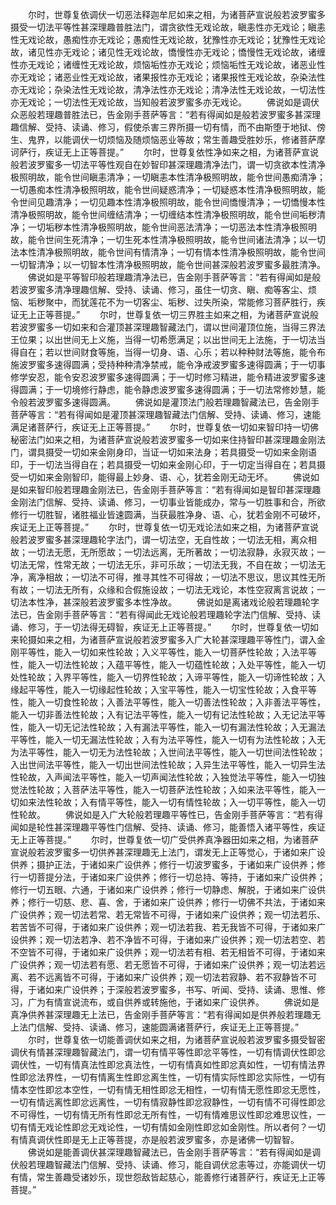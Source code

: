 <!-- { "loadSidebar": true } -->
　　尔时，世尊复依调伏一切恶法释迦牟尼如来之相，为诸菩萨宣说般若波罗蜜多摄受一切法平等性甚深理趣普胜法门，谓贪欲性无戏论故，瞋恚性亦无戏论；瞋恚性无戏论故，愚痴性亦无戏论；愚痴性无戏论故，犹豫性亦无戏论；犹豫性无戏论故，诸见性亦无戏论；诸见性无戏论故，憍慢性亦无戏论；憍慢性无戏论故，诸缠性亦无戏论；诸缠性无戏论故，烦恼垢性亦无戏论；烦恼垢性无戏论故，诸恶业性亦无戏论；诸恶业性无戏论故，诸果报性亦无戏论；诸果报性无戏论故，杂染法性亦无戏论；杂染法性无戏论故，清净法性亦无戏论；清净法性无戏论故，一切法性亦无戏论；一切法性无戏论故，当知般若波罗蜜多亦无戏论。
　　佛说如是调伏众恶般若理趣普胜法已，告金刚手菩萨等言：“若有得闻如是般若波罗蜜多甚深理趣信解、受持、读诵、修习，假使杀害三界所摄一切有情，而不由斯堕于地狱、傍生、鬼界，以能调伏一切烦恼及随烦恼恶业等故；常生善趣受胜妙乐，修诸菩萨摩诃萨行，疾证无上正等菩提。”
　　尔时，世尊复依性净如来之相，为诸菩萨宣说般若波罗蜜多一切法平等性观自在妙智印甚深理趣清净法门，谓一切贪欲本性清净极照明故，能令世间瞋恚清净；一切瞋恚本性清净极照明故，能令世间愚痴清净；一切愚痴本性清净极照明故，能令世间疑惑清净；一切疑惑本性清净极照明故，能令世间见趣清净；一切见趣本性清净极照明故，能令世间憍慢清净；一切憍慢本性清净极照明故，能令世间缠结清净；一切缠结本性清净极照明故，能令世间垢秽清净；一切垢秽本性清净极照明故，能令世间恶法清净；一切恶法本性清净极照明故，能令世间生死清净；一切生死本性清净极照明故，能令世间诸法清净；以一切法本性清净极照明故，能令世间有情清净；一切有情本性清净极照明故，能令世间一切智清净；以一切智本性清净极照明故，能令世间甚深般若波罗蜜多最胜清净。
　　佛说如是平等智印般若理趣清净法已，告金刚手菩萨等言：“若有得闻如是般若波罗蜜多清净理趣信解、受持、读诵、修习，虽住一切贪、瞋、痴等客尘、烦恼、垢秽聚中，而犹莲花不为一切客尘、垢秽、过失所染，常能修习菩萨胜行，疾证无上正等菩提。”
　　尔时，世尊复依一切三界胜主如来之相，为诸菩萨宣说般若波罗蜜多一切如来和合灌顶甚深理趣智藏法门，谓以世间灌顶位施，当得三界法王位果；以出世间无上义施，当得一切希愿满足；以出世间无上法施，于一切法当得自在；若以世间财食等施，当得一切身、语、心乐；若以种种财法等施，能令布施波罗蜜多速得圆满；受持种种清净禁戒，能令净戒波罗蜜多速得圆满；于一切事修学安忍，能令安忍波罗蜜多速得圆满；于一切时修习精进，能令精进波罗蜜多速得圆满；于一切境修行静虑，能令静虑波罗蜜多速得圆满；于一切法常修妙慧，能令般若波罗蜜多速得圆满。
　　佛说如是灌顶法门般若理趣智藏法已，告金刚手菩萨等言：“若有得闻如是灌顶甚深理趣智藏法门信解、受持、读诵、修习，速能满足诸菩萨行，疾证无上正等菩提。”
　　尔时，世尊复依一切如来智印持一切佛秘密法门如来之相，为诸菩萨宣说般若波罗蜜多一切如来住持智印甚深理趣金刚法门，谓具摄受一切如来金刚身印，当证一切如来法身；若具摄受一切如来金刚语印，于一切法当得自在；若具摄受一切如来金刚心印，于一切定当得自在；若具摄受一切如来金刚智印，能得最上妙身、语、心，犹若金刚无动无坏。
　　佛说如是如来智印般若理趣金刚法已，告金刚手菩萨等言：“若有得闻如是智印甚深理趣金刚法门信解、受持、读诵、修习，一切事业皆能成办，常与一切胜事和合，所欲修行一切胜智，诸胜福业皆速圆满，当获最胜净身、语、心，犹若金刚不可破坏，疾证无上正等菩提。”
　　尔时，世尊复依一切无戏论法如来之相，为诸菩萨宣说般若波罗蜜多甚深理趣轮字法门，谓一切法空，无自性故；一切法无相，离众相故；一切法无愿，无所愿故；一切法远离，无所著故；一切法寂静，永寂灭故；一切法无常，性常无故；一切法无乐，非可乐故；一切法无我，不自在故；一切法无净，离净相故；一切法不可得，推寻其性不可得故；一切法不思议，思议其性无所有故；一切法无所有，众缘和合假施设故；一切法无戏论，本性空寂离言说故；一切法本性净，甚深般若波罗蜜多本性净故。
　　佛说如是离诸戏论般若理趣轮字法已，告金刚手菩萨等言：“若有得闻此无戏论般若理趣轮字法门信解、受持、读诵、修习，于一切法得无碍智，疾证无上正等菩提。”
　　尔时，世尊复依一切如来轮摄如来之相，为诸菩萨宣说般若波罗蜜多入广大轮甚深理趣平等性门，谓入金刚平等性，能入一切如来性轮故；入义平等性，能入一切菩萨性轮故；入法平等性，能入一切法性轮故；入蕴平等性，能入一切蕴性轮故；入处平等性，能入一切处性轮故；入界平等性，能入一切界性轮故；入谛平等性，能入一切谛性轮故；入缘起平等性，能入一切缘起性轮故；入宝平等性，能入一切宝性轮故；入食平等性，能入一切食性轮故；入善法平等性，能入一切善法性轮故；入非善法平等性，能入一切非善法性轮故；入有记法平等性，能入一切有记法性轮故；入无记法平等性，能入一切无记法性轮故；入有漏法平等性，能入一切有漏法性轮故；入无漏法平等性，能入一切无漏法性轮故；入有为法平等性，能入一切有为法性轮故；入无为法平等性，能入一切无为法性轮故；入世间法平等性，能入一切世间法性轮故；入出世间法平等性，能入一切出世间法性轮故；入异生法平等性，能入一切异生法性轮故，入声闻法平等性，能入一切声闻法性轮故；入独觉法平等性，能入一切独觉法性轮故；入菩萨法平等性，能入一切菩萨法性轮故；入如来法平等性，能入一切如来法性轮故；入有情平等性，能入一切有情性轮故；入一切平等性，能入一切性轮故。
　　佛说如是入广大轮般若理趣平等性已，告金刚手菩萨等言：“若有得闻如是轮性甚深理趣平等性门信解、受持、读诵、修习，能善悟入诸平等性，疾证无上正等菩提。”
　　尔时，世尊复依一切广受供养真净器田如来之相，为诸菩萨宣说般若波罗蜜多一切供养甚深理趣无上法门，谓发无上正等觉心，于诸如来广设供养；摄护正法，于诸如来广设供养；修行一切波罗蜜多，于诸如来广设供养；修行一切菩提分法，于诸如来广设供养；修行一切总持、等持，于诸如来广设供养；修行一切五眼、六通，于诸如来广设供养；修行一切静虑、解脱，于诸如来广设供养；修行一切慈、悲、喜、舍，于诸如来广设供养；修行一切佛不共法，于诸如来广设供养；观一切法若常、若无常皆不可得，于诸如来广设供养；观一切法若乐、若苦皆不可得，于诸如来广设供养；观一切法若我、若无我皆不可得，于诸如来广设供养；观一切法若净、若不净皆不可得，于诸如来广设供养；观一切法若空、若不空皆不可得，于诸如来广设供养；观一切法若有相、若无相皆不可得，于诸如来广设供养；观一切法若有愿、若无愿皆不可得，于诸如来广设供养；观一切法若远离、若不远离皆不可得，于诸如来广设供养；观一切法若寂静、若不寂静皆不可得，于诸如来广设供养；于深般若波罗蜜多，书写、听闻、受持、读诵、思惟、修习，广为有情宣说流布，或自供养或转施他，于诸如来广设供养。
　　佛说如是真净供养甚深理趣无上法已，告金刚手菩萨等言：“若有得闻如是供养般若理趣无上法门信解、受持、读诵、修习，速能圆满诸菩萨行，疾证无上正等菩提。”
　　尔时，世尊复依一切能善调伏如来之相，为诸菩萨宣说般若波罗蜜多摄受智密调伏有情甚深理趣智藏法门，谓一切有情平等性即忿平等性，一切有情调伏性即忿调伏性，一切有情真法性即忿真法性，一切有情真如性即忿真如性，一切有情法界性即忿法界性，一切有情离生性即忿离生性，一切有情实际性即忿实际性，一切有情本空性即忿本空性，一切有情无相性即忿无相性，一切有情无愿性即忿无愿性，一切有情远离性即忿远离性，一切有情寂静性即忿寂静性，一切有情不可得性即忿不可得性，一切有情无所有性即忿无所有性，一切有情难思议性即忿难思议性，一切有情无戏论性即忿无戏论性，一切有情如金刚性即忿如金刚性。所以者何？一切有情真调伏性即是无上正等菩提，亦是般若波罗蜜多，亦是诸佛一切智智。
　　佛说如是能善调伏甚深理趣智藏法已，告金刚手菩萨等言：“若有得闻如是调伏般若理趣智藏法门信解、受持、读诵、修习，能自调伏忿恚等过，亦能调伏一切有情，常生善趣受诸妙乐，现世怨敌皆起慈心，能善修行诸菩萨行，疾证无上正等菩提。”
